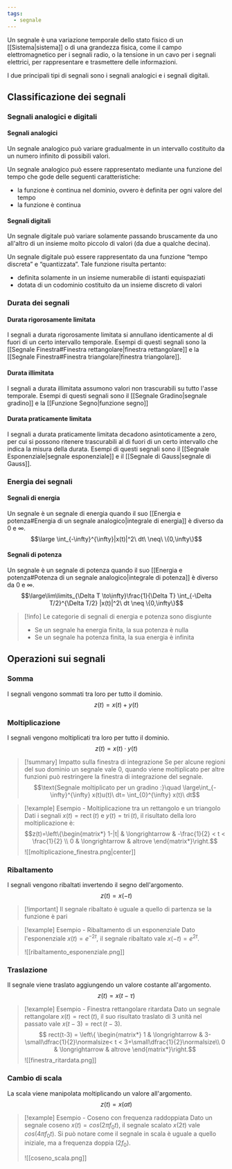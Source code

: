 ```yaml
---
tags:
  - segnale
---
```

Un segnale è una variazione temporale dello stato fisico di un [[Sistema|sistema]] o di una grandezza fisica, come il campo elettromagnetico per i segnali radio, o la tensione in un cavo per i segnali elettrici, per rappresentare e trasmettere delle informazioni.

I due principali tipi di segnali sono i segnali analogici e i segnali digitali.
## Classificazione dei segnali
### Segnali analogici e digitali

#### Segnali analogici
Un segnale analogico può variare gradualmente in un intervallo costituito da
un numero infinito di possibili valori. 

Un segnale analogico può essere rappresentato mediante una funzione del tempo che gode delle seguenti caratteristiche: 
- la funzione è continua nel dominio, ovvero è definita per ogni valore del tempo
- la funzione è continua
#### Segnali digitali
Un segnale digitale può variare solamente passando bruscamente da uno all'altro di un insieme molto piccolo di valori (da due a qualche decina).

Un segnale digitale può essere rappresentato da una funzione “tempo discreta” e “quantizzata”. Tale funzione risulta pertanto: 
- definita solamente in un insieme numerabile di istanti equispaziati
- dotata di un codominio costituito da un insieme discreto di valori
### Durata dei segnali
#### Durata rigorosamente limitata
I segnali a durata rigorosamente limitata si annullano identicamente al di fuori di un certo intervallo temporale. Esempi di questi segnali sono la [[Segnale Finestra#Finestra rettangolare|finestra rettangolare]] e la [[Segnale Finestra#Finestra triangolare|finestra triangolare]].
#### Durata illimitata
I segnali a durata illimitata assumono valori non trascurabili su tutto l'asse temporale. Esempi di questi segnali sono il [[Segnale Gradino|segnale gradino]] e la [[Funzione Segno|funzione segno]] 
#### Durata praticamente limitata
I segnali a durata praticamente limitata decadono asintoticamente a zero, per cui si possono ritenere trascurabili al di fuori di un certo intervallo che indica la misura della durata. Esempi di questi segnali sono il [[Segnale Esponenziale|segnale esponenziale]] e il [[Segnale di Gauss|segnale di Gauss]]. 
### Energia dei segnali
#### Segnali di energia
Un segnale è un segnale di energia quando il suo [[Energia e potenza#Energia di un segnale analogico|integrale di energia]] è diverso da $0$ e $\infty$.
$$\large \int_{-\infty}^{\infty}|x(t)|^2\ dt\ \neq\ \{0,\infty\}$$
#### Segnali di potenza
Un segnale è un segnale di potenza quando il suo [[Energia e potenza#Potenza di un segnale analogico|integrale di potenza]] è diverso da $0$ e $\infty$.
$$\large\lim\limits_{\Delta T \to\infty}\frac{1}{\Delta T} \int_{-\Delta T/2}^{\Delta T/2} |x(t)|^2\ dt \neq \{0,\infty\}$$

>[!info] Le categorie di segnali di energia e potenza sono disgiunte
>- Se un segnale ha energia finita, la sua potenza è nulla
>- Se un segnale ha potenza finita, la sua energia è infinita
## Operazioni sui segnali

### Somma
I segnali vengono sommati tra loro per tutto il dominio.
$$z(t) = x(t) + y(t)$$
### Moltiplicazione
I segnali vengono moltiplicati tra loro per tutto il dominio.
$$z(t)=x(t)\cdot y(t)$$

>[!summary] Impatto sulla finestra di integrazione
>Se per alcune regioni del suo dominio un segnale vale $0$, quando viene moltiplicato per altre funzioni può restringere la finestra di integrazione del segnale.
> $$\text{Segnale moltiplicato per un gradino :}\quad \large\int_{-\infty}^{\infty} x(t)u(t)\ dt=  \int_{0}^{\infty} x(t)\ dt$$

>[!example] Esempio - Moltiplicazione tra un rettangolo e un triangolo
>Dati i segnali $x(t)=\operatorname{rect}(t)$ e $y(t)=\operatorname{tri}(t)$, il risultato della loro moltiplicazione è:
>$$z(t)=\left\{\begin{matrix*}
>1-|t| & \longrightarrow & -\frac{1}{2} < t < \frac{1}{2} \\
>0 & \longrightarrow & altrove
>\end{matrix*}\right.$$
>![[moltiplicazione_finestra.png|center]]
### Ribaltamento
I segnali vengono ribaltati invertendo il segno dell'argomento.
$$z(t) = x(-t)$$
>[!important] Il segnale ribaltato è uguale a quello di partenza se la funzione è pari

>[!example] Esempio - Ribaltamento di un esponenziale
>Dato l'esponenziale $x(t) =e^{-2t}$, il segnale ribaltato vale $x(-t)=e^{2t}$.
>
>![[ribaltamento_esponenziale.png]]
### Traslazione
Il segnale viene traslato aggiungendo un valore costante all'argomento.
$$z(t) = x(t - \tau)$$
>[!example] Esempio -  Finestra rettangolare ritardata
>Dato un segnale rettangolare $x(t) = \operatorname{rect}(t)$, il suo risultato traslato di 3 unità nel passato vale $x(t-3)=\operatorname{rect}(t-3)$.
>$$ rect(t-3) = \left\{ \begin{matrix*}
1 & \longrightarrow & 3-\small\dfrac{1}{2}\normalsize< t < 3+\small\dfrac{1}{2}\normalsize\\
0 & \longrightarrow & altrove
\end{matrix*}\right.$$
>![[finestra_ritardata.png]]

### Cambio di scala
La scala viene manipolata moltiplicando un valore all'argomento.
$$z(t) = x(\alpha t)$$
>[!example] Esempio - Coseno con frequenza raddoppiata
>Dato un segnale coseno $x(t) = cos(2\pi f_0t)$, il segnale scalato $x(2t)$ vale $cos(4 \pi f_0 t)$. Si può notare come il segnale in scala è uguale a quello iniziale, ma a frequenza doppia $(2f_0)$.
>
>![[coseno_scala.png]]
